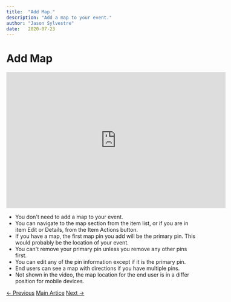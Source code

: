 ```yaml
---
title:  "Add Map."
description: "Add a map to your event."
author: "Jason Sylvestre"
date:   2020-07-23
---
```


# Add Map

<iframe id="kaltura_player" src="https://cdnapisec.kaltura.com/p/1770401/sp/177040100/embedIframeJs/uiconf_id/29032722/partner_id/1770401?iframeembed=true&playerId=kaltura_player&entry_id=0_cekt6e8t&flashvars[mediaProtocol]=rtmp&amp;flashvars[streamerType]=rtmp&amp;flashvars[streamerUrl]=rtmp://www.kaltura.com:1935&amp;flashvars[rtmpFlavors]=1&amp;flashvars[localizationCode]=en&amp;flashvars[leadWithHTML5]=true&amp;flashvars[sideBarContainer.plugin]=true&amp;flashvars[sideBarContainer.position]=left&amp;flashvars[sideBarContainer.clickToClose]=true&amp;flashvars[chapters.plugin]=true&amp;flashvars[chapters.layout]=vertical&amp;flashvars[chapters.thumbnailRotator]=false&amp;flashvars[streamSelector.plugin]=true&amp;flashvars[EmbedPlayer.SpinnerTarget]=videoHolder&amp;flashvars[dualScreen.plugin]=true&amp;flashvars[Kaltura.addCrossoriginToIframe]=true&amp;&wid=0_na2cm9ff" width="580" height="360" allowfullscreen webkitallowfullscreen mozAllowFullScreen allow="autoplay *; fullscreen *; encrypted-media *" sandbox="allow-forms allow-same-origin allow-scripts allow-top-navigation allow-pointer-lock allow-popups allow-modals allow-orientation-lock allow-popups-to-escape-sandbox allow-presentation allow-top-navigation-by-user-activation" frameborder="0" title="Kaltura Player"></iframe>


* You don't need to add a map to your event.
* You can navigate to the map section from the item list, or if you are in item Edit or Details, from the Item Actions button.
* If you have a map, the first map pin you add will be the primary pin. This would probably be the location of your event.
* You can't remove your primary pin unless you remove any other pins first.
* You can edit any of the pin information except if it is the primary pin.
* End users can see a map with directions if you have multiple pins.
* Not shown in the video, the map location for the end user is in a differ position for mobile devices.

<p><a href="/documentation/registration/create-event" class="registration-tag"><- Previous</a> <a href="/documentation/registration/getting-started" class="registration-tag">Main Artice</a> <a href="/documentation/registration/manage-editors" class="registration-tag">Next -></a></p>